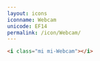 ```yaml
---
layout: icons
iconname: Webcam
unicode: EF14
permalink: /icon/Webcam/
---
```


``` html
<i class="mi mi-Webcam"></i>
```
